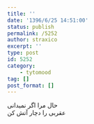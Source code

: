 ```yaml
---
title: ''
date: '1396/6/25 14:51:00'
status: publish
permalink: /5252
author: straxico
excerpt: ''
type: post
id: 5252
category:
    - tytomood
tag: []
post_format: []
---
```

حال مرا اگر نمیدانی  
عقربی را دچار آتش کن
